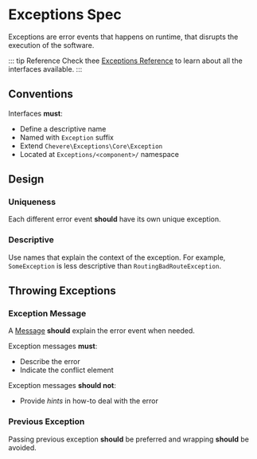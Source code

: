 # Exceptions Spec

Exceptions are error events that happens on runtime, that disrupts the execution of the software.

::: tip Reference
Check thee [Exceptions Reference](./../../reference/exceptions.md) to learn about all the interfaces available.
:::

## Conventions

Interfaces **must**:

* Define a descriptive name
* Named with `Exception` suffix
* Extend `Chevere\Exceptions\Core\Exception`
* Located at `Exceptions/<component>/` namespace

## Design

### Uniqueness

Each different error event **should** have its own unique exception.

### Descriptive

Use names that explain the context of the exception. For example, `SomeException` is less descriptive than `RoutingBadRouteException`.

## Throwing Exceptions

### Exception Message

A [Message](../../components/Message.md) **should** explain the error event when needed.

Exception messages **must**:

* Describe the error
* Indicate the conflict element

Exception messages **should not**:

* Provide *hints* in how-to deal with the error

### Previous Exception

Passing previous exception **should** be preferred and wrapping **should** be avoided.
